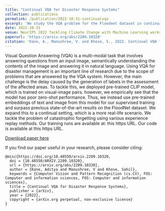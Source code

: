 ```yaml
---
title: "Continual VQA for Disaster Response Systems"
collection: publications
permalink: /publication/2022-10-31-continualvqa
excerpt: 'We study the VQA problem for the Floodnet dataset in continual and zero shot setting.'
date: 2022-10-31
venue: NeurIPS 2022 Tackling Climate Change with Machine Learning workshop'
paperurl: 'https://arxiv.org/abs/2209.10320'
citation: 'Kane, A., Manushree, V. and Khose, S., 2022. Continual VQA for Disaster Response Systems. arXiv preprint arXiv:2209.10320.'
---
```


Visual Question Answering (VQA) is a multi-modal task that involves answering questions from an input image, semantically understanding the contents of the image and answering it in natural language. Using VQA for disaster management is an important line of research due to the scope of problems that are answered by the VQA system. However, the main challenge is the delay caused by the generation of labels in the assessment of the affected areas. To tackle this, we deployed pre-trained CLIP model, which is trained on visual-image pairs. however, we empirically see that the model has poor zero-shot performance. Thus, we instead use pre-trained embeddings of text and image from this model for our supervised training and surpass previous state-of-the-art results on the FloodNet dataset. We expand this to a continual setting, which is a more real-life scenario. We tackle the problem of catastrophic forgetting using various experience replay methods. Our training runs are available at: this https URL. Our code is available at this https URL.

[Download paper here](https://arxiv.org/pdf/2209.10320.pdf)

If you find our paper useful in your research, please consider citing:
```
@misc{https://doi.org/10.48550/arxiv.2209.10320,
  doi = {10.48550/ARXIV.2209.10320},
  url = {https://arxiv.org/abs/2209.10320},
  author = {Kane, Aditya and Manushree, V and Khose, Sahil},
  keywords = {Computer Vision and Pattern Recognition (cs.CV), FOS: Computer and information sciences, FOS: Computer and information sciences},
  title = {Continual VQA for Disaster Response Systems},
  publisher = {arXiv},
  year = {2022}, 
  copyright = {arXiv.org perpetual, non-exclusive license}
}
```